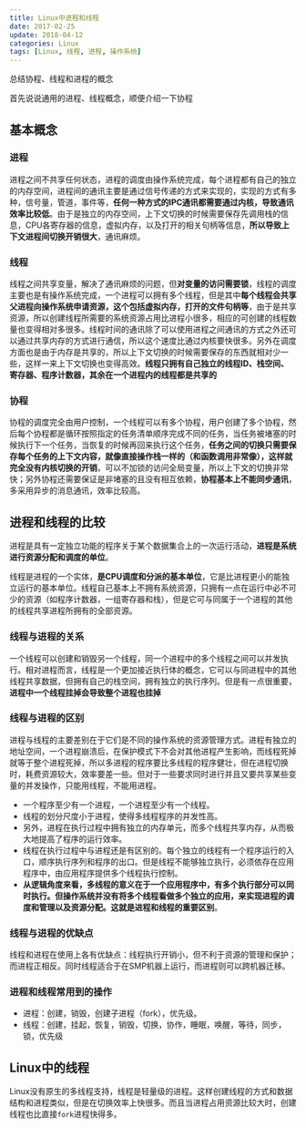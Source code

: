 ```yaml
---
title: Linux中进程和线程
date: 2017-02-25
update: 2018-04-12
categories: Linux
tags: [Linux, 线程, 进程, 操作系统]
---
```


总结协程、线程和进程的概念

<!--more-->

首先说说通用的进程、线程概念，顺便介绍一下协程

## 基本概念

### 进程

进程之间不共享任何状态，进程的调度由操作系统完成，每个进程都有自己的独立的内存空间，进程间的通讯主要是通过信号传递的方式来实现的，实现的方式有多种，信号量，管道，事件等，**任何一种方式的IPC通讯都需要通过内核，导致通讯效率比较低**。由于是独立的内存空间，上下文切换的时候需要保存先调用栈的信息，CPU各寄存器的信息，虚拟内存，以及打开的相关句柄等信息，**所以导致上下文进程间切换开销很大**，通讯麻烦。

### 线程

线程之间共享变量，解决了通讯麻烦的问题，但**对变量的访问需要锁**，线程的调度主要也是有操作系统完成，一个进程可以拥有多个线程，但是其中**每个线程会共享父进程向操作系统申请资源，这个包括虚拟内存，打开的文件句柄等**，由于是共享资源，所以创建线程所需要的系统资源占用比进程小很多，相应的可创建的线程数量也变得相对多很多。线程时间的通讯除了可以使用进程之间通讯的方式之外还可以通过共享内存的方式进行通信，所以这个速度比通过内核要快很多。另外在调度方面也是由于内存是共享的，所以上下文切换的时候需要保存的东西就相对少一些，这样一来上下文切换也变得高效。**线程只拥有自己独立的线程ID、栈空间、寄存器、程序计数器，其余在一个进程内的线程都是共享的**

### 协程

协程的调度完全由用户控制，一个线程可以有多个协程，用户创建了多个协程，然后每个协程都是循环按照指定的任务清单顺序完成不同的任务，当任务被堵塞的时候执行下一个任务，当恢复的时候再回来执行这个任务，**任务之间的切换只需要保存每个任务的上下文内容，就像直接操作栈一样的（和函数调用非常像），这样就完全没有内核切换的开销**，可以不加锁的访问全局变量，所以上下文的切换非常快；另外协程还需要保证是非堵塞的且没有相互依赖，**协程基本上不能同步通讯**，多采用异步的消息通讯，效率比较高。

## 进程和线程的比较

进程是具有一定独立功能的程序关于某个数据集合上的一次运行活动，**进程是系统进行资源分配和调度的单位**。

线程是进程的一个实体，**是CPU调度和分派的基本单位**，它是比进程更小的能独立运行的基本单位。线程自己基本上不拥有系统资源，只拥有一点在运行中必不可少的资源（如程序计数器，一组寄存器和栈），但是它可与同属于一个进程的其他的线程共享进程所拥有的全部资源。

### 线程与进程的关系

一个线程可以创建和销毁另一个线程，同一个进程中的多个线程之间可以并发执行。相对进程而言，线程是一个更加接近执行体的概念，它可以与同进程中的其他线程共享数据，但拥有自己的栈空间，拥有独立的执行序列。但是有一点很重要，**进程中一个线程挂掉会导致整个进程也挂掉**

### 线程与进程的区别

进程与线程的主要差别在于它们是不同的操作系统的资源管理方式。进程有独立的地址空间，一个进程崩溃后，在保护模式下不会对其他进程产生影响，而线程死掉就等于整个进程死掉，所以多进程的程序要比多线程的程序健壮，但在进程切换时，耗费资源较大，效率要差一些。但对于一些要求同时进行并且又要共享某些变量的并发操作，只能用线程，不能用进程。

* 一个程序至少有一个进程，一个进程至少有一个线程。
* 线程的划分尺度小于进程，使得多线程程序的并发性高。
* 另外，进程在执行过程中拥有独立的内存单元，而多个线程共享内存，从而极大地提高了程序的运行效率。
* 线程在执行过程中与进程还是有区别的。每个独立的线程有一个程序运行的入口，顺序执行序列和程序的出口。但是线程不能够独立执行，必须依存在应用程序中，由应用程序提供多个线程执行控制。
* **从逻辑角度来看，多线程的意义在于一个应用程序中，有多个执行部分可以同时执行。但操作系统并没有将多个线程看做多个独立的应用，来实现进程的调度和管理以及资源分配。这就是进程和线程的重要区别**。

### 线程与进程的优缺点

线程和进程在使用上各有优缺点：线程执行开销小，但不利于资源的管理和保护；而进程正相反。同时线程适合于在SMP机器上运行，而进程则可以跨机器迁移。

### 进程和线程常用到的操作

* 进程：创建，销毁，创建子进程（fork），优先级。
* 线程：创建，挂起，恢复，销毁，切换，协作，睡眠，唤醒，等待，同步，锁，优先级

## Linux中的线程

Linux没有原生的多线程支持，线程是轻量级的进程。这样创建线程的方式和数据结构和进程类似，但是在切换效率上快很多。而且当进程占用资源比较大时，创建线程也比直接`fork`进程快得多。
